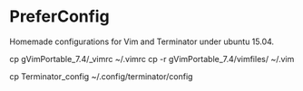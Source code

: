 # PreferConfig
Homemade configurations for Vim and Terminator under ubuntu 15.04.

cp gVimPortable_7.4/_vimrc ~/.vimrc
cp -r gVimPortable_7.4/vimfiles/ ~/.vim

cp Terminator_config ~/.config/terminator/config
